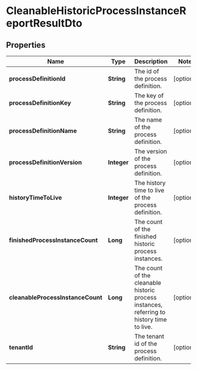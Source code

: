 

# CleanableHistoricProcessInstanceReportResultDto


## Properties

Name | Type | Description | Notes
------------ | ------------- | ------------- | -------------
**processDefinitionId** | **String** | The id of the process definition. |  [optional]
**processDefinitionKey** | **String** | The key of the process definition. |  [optional]
**processDefinitionName** | **String** | The name of the process definition. |  [optional]
**processDefinitionVersion** | **Integer** | The version of the process definition. |  [optional]
**historyTimeToLive** | **Integer** | The history time to live of the process definition. |  [optional]
**finishedProcessInstanceCount** | **Long** | The count of the finished historic process instances. |  [optional]
**cleanableProcessInstanceCount** | **Long** | The count of the cleanable historic process instances, referring to history time to live. |  [optional]
**tenantId** | **String** | The tenant id of the process definition. |  [optional]



